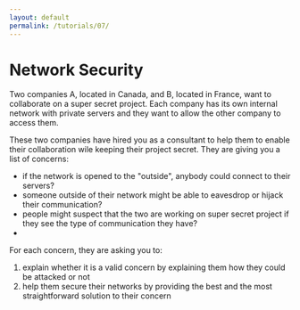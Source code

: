 ```yaml
---
layout: default
permalink: /tutorials/07/
---
```


# Network Security

Two companies A, located in Canada, and B, located in France, want to collaborate on a super secret project. Each company has its own internal network with private servers and they want to allow the other company to access them.

These two companies have hired you as a consultant to help them to enable their collaboration wile keeping their project secret. They are giving you a list of concerns: 

- if the network is opened to the "outside", anybody could connect to their servers?
- someone outside of their network might be able to eavesdrop or hijack their communication?
- people might suspect that the two are working on super secret project if they see the type of communication they have?
- 

For each concern, they are asking you to:

1. explain whether it is a valid concern by explaining them how they could be attacked or not
2. help them secure their networks by providing the best and the most straightforward solution to their concern








